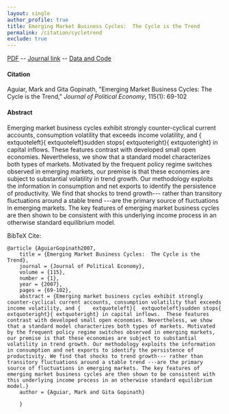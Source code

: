 ```yaml
---
layout: single 
author_profile: true 
title: Emerging Market Business Cycles:  The Cycle is the Trend 
permalink: /citation/cycletrend
exclude: true
---
```


[PDF](https://markaguiar.github.io/files/cycletrend.pdf) -- [Journal link](https://doi.org/10.1086/511283) -- [Data and Code](https://github.com/markaguiar/Cycle-is-the-Trend)
#### Citation

Aguiar, Mark and Gita Gopinath, "Emerging Market Business Cycles: The Cycle is the Trend," *Journal of Political Economy*, 115(1):  69-102

#### Abstract

Emerging market business cycles exhibit strongly counter-cyclical current accounts, consumption volatility that exceeds income volatility, and {	extquoteleft}{	extquoteleft}sudden stops{	extquoteright}{	extquoteright} in capital inflows.  These features contrast with developed small open economies. Nevertheless, we show that a standard model characterizes both types of markets. Motivated by the frequent policy regime switches observed in emerging markets, our premise is that these economies are subject to substantial volatility in trend growth. Our methodology exploits the information in consumption and net exports to identify the persistence of productivity. We find that shocks to trend growth--- rather than transitory fluctuations around a stable trend ---are the primary source of fluctuations in emerging markets. The key features of emerging market business cycles are then shown to be consistent with this underlying income process in an otherwise standard equilibrium model.

BibTeX Cite:

	@article {AguiarGopinath2007,
		title = {Emerging Market Business Cycles:  The Cycle is the Trend},
		journal = {Journal of Political Economy},
		volume = {115},
		number = {1},
		year = {2007},
		pages = {69-102},
		abstract = {Emerging market business cycles exhibit strongly counter-cyclical current accounts, consumption volatility that exceeds income volatility, and {	extquoteleft}{	extquoteleft}sudden stops{	extquoteright}{	extquoteright} in capital inflows.  These features contrast with developed small open economies. Nevertheless, we show that a standard model characterizes both types of markets. Motivated by the frequent policy regime switches observed in emerging markets, our premise is that these economies are subject to substantial volatility in trend growth. Our methodology exploits the information in consumption and net exports to identify the persistence of productivity. We find that shocks to trend growth--- rather than transitory fluctuations around a stable trend ---are the primary source of fluctuations in emerging markets. The key features of emerging market business cycles are then shown to be consistent with this underlying income process in an otherwise standard equilibrium model.}
		author = {Aguiar, Mark and Gita Gopinath}
		
		}